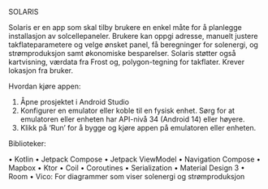 SOLARIS

Solaris er en app som skal tilby brukere en enkel måte for å planlegge installasjon av solcellepaneler. 
Brukere kan oppgi adresse, manuelt justere takflateparametere og velge ønsket panel, 
få beregninger for solenergi, og strømproduksjon samt økonomiske besparelser. 
Solaris støtter også kartvisning, værdata fra Frost og, polygon-tegning for takflater.
Krever lokasjon fra bruker.

Hvordan kjøre appen:

1.	Åpne prosjektet i Android Studio
2.	Konfigurer en emulator eller koble til en fysisk enhet. Sørg for at emulatoren eller enheten har API-nivå 34 (Android 14) eller høyere.
3.	Klikk på ‘Run’ for å bygge og kjøre appen på emulatoren eller enheten.


Biblioteker:

•	Kotlin
•	Jetpack Compose
•	Jetpack ViewModel
•	Navigation Compose
•	Mapbox
•	Ktor
•	Coil
•	Coroutines
•	Serialization
•	Material Design 3
•	Room
•	Vico: For diagrammer som viser solenergi og strømproduksjon 




